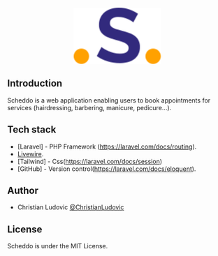 <p align="center">
    <img src="/public/scheddo-logo.svg" width="200" alt="scheddo Logo">
</p>

## Introduction

Scheddo is a web application enabling users to book appointments for services (hairdressing, barbering, manicure, pedicure...).

## Tech stack

- [Laravel] - PHP Framework (https://laravel.com/docs/routing).
- [Livewire](https://laravel.com/docs/container).
- [Tailwind] - Css(https://laravel.com/docs/session)
- [GitHub] - Version control(https://laravel.com/docs/eloquent).

## Author

- Christian Ludovic [@ChristianLudovic](https://github.com/ChristianLudovic)

## License

Scheddo is under the MIT License.
